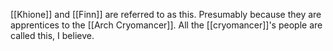 [[Khione]] and [[Finn]] are referred to as this. Presumably because they are apprentices to the [[Arch Cryomancer]]. All the [[cryomancer]]'s people are called this, I believe.